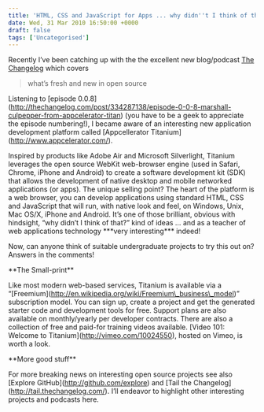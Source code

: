 ```yaml
---
title: 'HTML, CSS and JavaScript for Apps ... why didn''t I think of that?'
date: Wed, 31 Mar 2010 16:50:00 +0000
draft: false
tags: ['Uncategorised']
---
```


Recently I’ve been catching up with the the excellent new blog/podcast [The Changelog](http://thechangelog.com/) which covers

> what’s fresh and new in open source

Listening to \[episode 0.0.8\](http://thechangelog.com/post/334287138/episode-0-0-8-marshall-culpepper-from-appcelerator-titan) (you have to be a geek to appreciate the episode numbering!), I became aware of an interesting new application development platform called \[Appcellerator Titanium\](http://www.appcelerator.com/).

Inspired by products like Adobe Air and Microsoft Silverlight, Titanium leverages the open source WebKit web-browser engine (used in Safari, Chrome, iPhone and Android) to create a software development kit (SDK) that allows the development of native desktop and mobile networked applications (or apps). The unique selling point? The heart of the platform is a web browser, you can develop applications using standard HTML, CSS and JavaScript that will run, with native look and feel, on Windows, Unix, Mac OS/X, iPhone and Android. It’s one of those brilliant, obvious with hindsight, “why didn’t I think of that?” kind of ideas … and as a teacher of web applications technology \*\*\*very interesting\*\*\* indeed!

Now, can anyone think of suitable undergraduate projects to try this out on? Answers in the comments!

\*\*The Small-print\*\*

Like most modern web-based services, Titanium is available via a “\[Freemium\](http://en.wikipedia.org/wiki/Freemium\_business\_model)” subscription model. You can sign up, create a project and get the generated starter code and development tools for free. Support plans are also available on monthly/yearly per developer contracts. There are also a collection of free and paid-for training videos available. \[Video 101: Welcome to Titanium\](http://vimeo.com/10024550), hosted on Vimeo, is worth a look.

\*\*More good stuff\*\*

For more breaking news on interesting open source projects see also \[Explore GitHub\](http://github.com/explore) and \[Tail the Changelog\](http://tail.thechangelog.com/). I’ll endeavor to highlight other interesting projects and podcasts here.